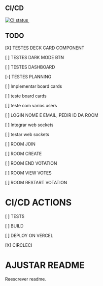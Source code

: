 ## CI/CD

<p>
  <a href="https://circleci.com/gh/kalinskilk/workflows/ng-planning-poker/tree/main">
    <img src="https://circleci.com/gh/kalinskilk/ng-planning-poker.svg?style=shield" alt="CI status" />
  </a>&nbsp;
</p>

## TODO

[X] TESTES DECK CARD COMPONENT

[ ] TESTES DARK MODE BTN

[ ] TESTES DASHBOARD

[-] TESTES PLANNING

[ ] Implementar board cards

[ ] teste board cards

[ ] teste com varios users

[ ] LOGIN NOME E EMAIL, PEDIR ID DA ROOM

[ ] Integrar web sockets

[ ] testar web sockets

[ ] ROOM JOIN

[ ] ROOM CREATE

[ ] ROOM END VOTATION

[ ] ROOM VIEW VOTES

[ ] ROOM RESTART VOTATION

# CI/CD ACTIONS

[ ] TESTS

[ ] BUILD

[ ] DEPLOY ON VERCEL

[X] CIRCLECI

# AJUSTAR README

Reescrever readme.

